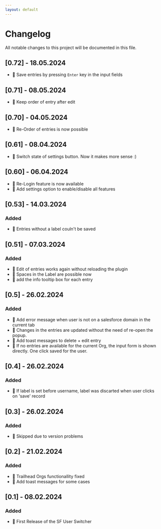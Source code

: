 ```yaml
---
layout: default
---
```


# Changelog

All notable changes to this project will be documented in this file.

## [0.72] - 18.05.2024
 
-   🎯 Save entries by pressing `Enter` key in the input fields

## [0.71] - 08.05.2024

-   🎯 Keep order of entry after edit

## [0.70] - 04.05.2024

-   🚀 Re-Order of entries is now possible

## [0.61] - 08.04.2024

-   🎯 Switch state of settings button. Now it makes more sense :)

## [0.60] - 06.04.2024

-   🚀 Re-Login feature is now available
-   🚀 Add settings option to enable/disable all features

## [0.53] - 14.03.2024

### Added

-   🎯 Entries without a label couln't be saved

## [0.51] - 07.03.2024

### Added

-   🎯 Edit of entries works again without reloading the plugin
-   🎯 Spaces in the Label are possible now
-   🚀 add the info tooltip box for each entry

## [0.5] - 26.02.2024

### Added

-   🚀 Add error message when user is not on a salesforce domain in the current tab
-   🎯 Changes in the entries are updated without the need of re-open the popup.
-   🚀 Add toast messages to delete + edit entry
-   🚀 If no entries are available for the current Org, the input form is shown directly. One click saved for the user.

## [0.4] - 26.02.2024

### Added

-   🎯 If label is set before username, label was discarted when user clicks on 'save' record

## [0.3] - 26.02.2024

### Added

-   🤫 Skipped due to version problems

## [0.2] - 21.02.2024

### Added

-   🎯 Trailhead Orgs functionallity fixed
-   🚀 Add toast messages for some cases

## [0.1] - 08.02.2024

### Added

-   🚀 First Release of the SF User Switcher
